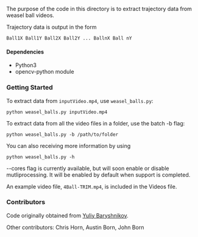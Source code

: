 The purpose of the code in this directory is to extract trajectory data from weasel ball videos.

Trajectory data is output in the form

```
Ball1X Ball1Y Ball2X Ball2Y ... BallnX Ball nY
```

#### Dependencies

- Python3 
- opencv-python module

### Getting Started

To extract data from `inputVideo.mp4`, use `weasel_balls.py`:

```
python weasel_balls.py inputVideo.mp4
```

To extract data from all the video files in a folder, use the batch -b flag:

```
python weasel_balls.py -b /path/to/folder
```

You can also receiving more information by using

```
python weasel_balls.py -h
```

--cores flag is currently available, but will soon enable or disable mutliprocessing. It will be enabled by default when support is completed. 

An example video file, `4Ball-TRIM.mp4`, is included in the Videos file. 
 
### Contributors

Code originally obtained from [Yuliy Baryshnikov](https://publish.illinois.edu/ymb/).

Other contributors: Chris Horn, Austin Born, John Born
